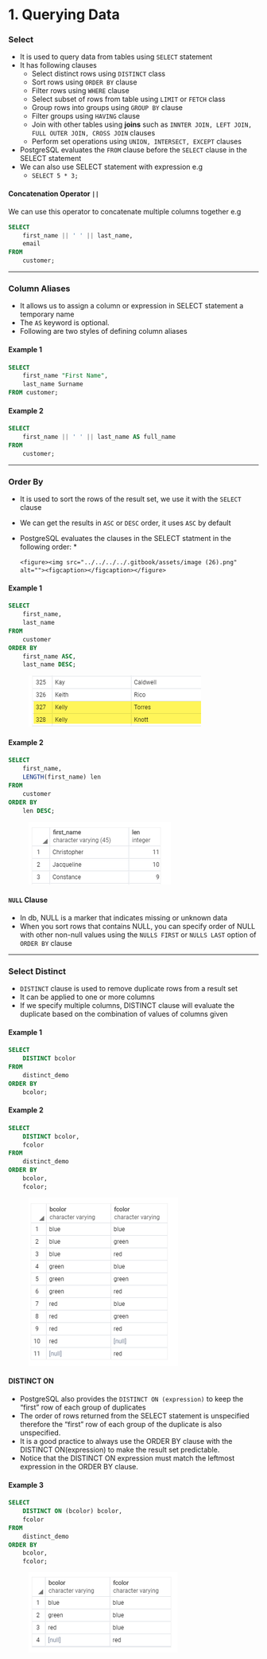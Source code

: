 # 1. Querying Data

### Select

* It is used to query data from tables using `SELECT` statement
* It has following clauses
  * Select distinct rows using `DISTINCT` class
  * Sort rows using `ORDER BY` clause
  * Filter rows using `WHERE` clause
  * Select subset of rows from table using `LIMIT` or `FETCH` class
  * Group rows into groups using `GROUP BY` clause
  * Filter groups using `HAVING` clause
  * Join with other tables using **joins** such as `INNTER JOIN, LEFT JOIN, FULL OUTER JOIN, CROSS JOIN` clauses
  * Perform set operations using `UNION, INTERSECT, EXCEPT` clauses
* PostgreSQL evaluates the `FROM` clause before the `SELECT` clause in the SELECT statement
* We can also use SELECT statement with expression e.g
  * `SELECT 5 * 3;`

#### Concatenation Operator `||`

We can use this operator to concatenate multiple columns together e.g

```sql
SELECT
	first_name || ' ' || last_name,
	email
FROM
	customer;
```

***

### Column Aliases

* It allows us to assign a column or expression in SELECT statement a temporary name
* The `AS` keyword is optional.
* Following are two styles of defining column aliases

#### Example 1

```sql
SELECT
	first_name "First Name",
	last_name Surname
FROM customer;
```

#### Example 2

```sql
SELECT
	first_name || ' ' || last_name AS full_name
FROM
	customer;
```

***

### Order By

* It is used to sort the rows of the result set, we use it with the `SELECT` clause
* We can get the results in `ASC` or `DESC` order, it uses `ASC` by default
* PostgreSQL evaluates the clauses in the SELECT statment in the following order:
  *

      <figure><img src="../../../../.gitbook/assets/image (26).png" alt=""><figcaption></figcaption></figure>

#### Example 1

```sql
SELECT
	first_name,
	last_name
FROM
	customer
ORDER BY
	first_name ASC,
	last_name DESC;
```

<figure><img src="../../../../.gitbook/assets/image (72).png" alt=""><figcaption></figcaption></figure>

#### Example 2

```sql
SELECT
	first_name,
	LENGTH(first_name) len
FROM
	customer
ORDER BY
	len DESC;
```

<figure><img src="../../../../.gitbook/assets/image (90).png" alt=""><figcaption></figcaption></figure>

#### `NULL` Clause

* In db, NULL is a marker that indicates missing or unknown data
* When you sort rows that contains NULL, you can specify order of NULL with other non-null values using the `NULLS FIRST` or `NULLS LAST` option of `ORDER BY` clause

***

### Select Distinct

* `DISTINCT` clause is used to remove duplicate rows from a result set
* It can be applied to one or more columns
* If we specify multiple columns, DISTINCT clause will evaluate the duplicate based on the combination of values of columns given

#### Example 1

```sql
SELECT
	DISTINCT bcolor
FROM
	distinct_demo
ORDER BY
	bcolor;
```

#### Example 2

```sql
SELECT
	DISTINCT bcolor,
	fcolor
FROM
	distinct_demo
ORDER BY
	bcolor,
	fcolor;
```

<figure><img src="../../../../.gitbook/assets/image (38).png" alt=""><figcaption></figcaption></figure>

#### DISTINCT ON

* PostgreSQL also provides the `DISTINCT ON (expression)` to keep the “first” row of each group of duplicates
* The order of rows returned from the SELECT statement is unspecified therefore the “first” row of each group of the duplicate is also unspecified.
* It is a good practice to always use the ORDER BY clause with the DISTINCT ON(expression) to make the result set predictable.
* Notice that the DISTINCT ON expression must match the leftmost expression in the ORDER BY clause.

#### Example 3

```sql
SELECT
	DISTINCT ON (bcolor) bcolor,
	fcolor
FROM
	distinct_demo
ORDER BY
	bcolor,
	fcolor;
```

<figure><img src="../../../../.gitbook/assets/image (3).png" alt=""><figcaption></figcaption></figure>
